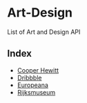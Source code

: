 # Art-Design
List of Art and Design API

## Index
* [Cooper Hewitt](Cooper%20Hewitt.md)
* [Dribbble](Dribbble.md)
* [Europeana](Europeana.md)
* [Rijksmuseum](Rijksmuseum.md)